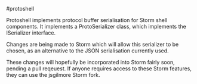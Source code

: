 #protoshell

Protoshell implements protocol buffer serialisation for Storm shell components. It implements a ProtoSerializer class, which implements the ISerializer interface.

Changes are being made to Storm which will allow this serializer to be chosen, as an alternative to the JSON serialisation currently used.

These changes will hopefully be incorporated into Storm fairly soon, pending a pull reqeuest. If anyone requires access to these Storm features, they can use the jsgilmore Storm fork.
